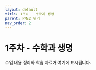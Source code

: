 ```yaml
---
layout: default
title: 1주차 - 수학과 생명
parent: PME2 위키
nav_order: 2
---
```


# 1주차 - 수학과 생명

수업 내용 정리와 학습 자료가 여기에 표시됩니다.
